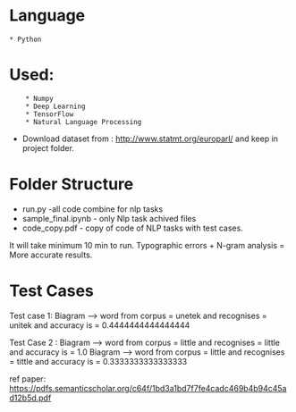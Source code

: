 # Language 
    * Python
    
# Used:
        * Numpy
        * Deep Learning
        * TensorFlow
        * Natural Language Processing
    


* Download dataset from : http://www.statmt.org/europarl/ 
and keep in project folder.

# Folder Structure
- run.py                       -all code combine for nlp tasks
- sample_final.ipynb   - only Nlp task achived files
- code_copy.pdf         - copy of code of NLP tasks with test cases.


It will take minimum 10 min to run. Typographic errors + N-gram analysis = More accurate results. 

    
    
# Test Cases

Test case 1: 
    Biagram --> word from corpus = unetek and recognises = unitek and accuracy is = 0.4444444444444444

Test Case 2 :
    Biagram --> word from corpus = little and recognises = little and accuracy is = 1.0
    Biagram --> word from corpus = little and recognises = tittle and accuracy is = 0.3333333333333333
    
ref paper: https://pdfs.semanticscholar.org/c64f/1bd3a1bd7f7fe4cadc469b4b94c45ad12b5d.pdf
